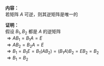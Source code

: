 **内容：**  
若矩阵 $A$ 可逆，则其逆矩阵是唯一的  
  
**证明：**  
假设 $B_1,B_2$ 都是 $A$ 的逆矩阵  
 $\Rightarrow AB_1=B_1A=E$   
 $\Rightarrow AB_2=B_2A=E$   
 $\Rightarrow B_1=B_1E=B_1(AB_2)=(B_1A)B_2=EB_2=B_2$   
 $\Rightarrow B_1=B_2$   
